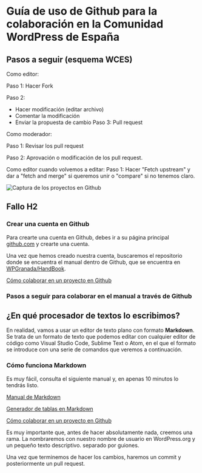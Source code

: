 # Guía de uso de Github para la colaboración en la Comunidad WordPress de España

## Pasos a seguir (esquema WCES)

Como editor:

Paso 1: Hacer Fork

Paso 2: 
- Hacer modificación (editar archivo)
- Comentar la modificación
- Enviar la propuesta de cambio
Paso 3: Pull request

Como moderador:

Paso 1: Revisar los pull request

Paso 2: Aprovación o modificación de los pull request.


Como editor cuando volvemos a editar:
Paso 1: Hacer "Fetch upstream" y dar a "fetch and merge" si queremos unir o "compare" si no tenemos claro.

![Captura de los proyectos en Github](https://github.com/WPES/spain-handbook/blob/master/manual-github/assets/Pasted-image-20211125184751.png "pie de foto")

## Fallo H2
### Crear una cuenta en Github
Para crearte una cuenta en Github, debes ir a su página principal [github.com](https://github.com/) y crearte una cuenta.

Una vez que hemos creado nuestra cuenta, buscaremos el repositorio donde se encuentra el manual dentro de Github, que se encuentra en [WPGranada/HandBook](https://github.com/WPES/handbook-wpes).

[Cómo colaborar en un proyecto en Github](https://gist.github.com/BCasal/026e4c7f5c71418485c1)

### Pasos a seguir para colaborar en el manual a través de Github

## ¿En qué procesador de textos lo escribimos?
En realidad, vamos a usar un editor de texto plano con formato **Markdown**. Se trata de un formato de texto que podemos editar con cualquier editor de código como Visual Studio Code, Sublime Text o Atom, en el que el formato se introduce con una serie de comandos que veremos a continuación.

### Cómo funciona Markdown

Es muy fácil, consulta el siguiente manual y, en apenas 10 minutos lo tendrás listo.

[Manual de Markdown](https://commonmark.org/help/)

[Generador de tablas en Markdown](https://www.tablesgenerator.com/markdown_tables)

[Cómo colaborar en un proyecto en Github](https://gist.github.com/BCasal/026e4c7f5c71418485c1)

Es muy importante que, antes de hacer absolutamente nada, creemos una rama. La nombraremos con nuestro nombre de usuario en WordPress.org y un pequeño texto descriptivo. separado por guiones.

Una vez que terminemos de hacer los cambios, haremos un commit y posteriormente un pull request.

